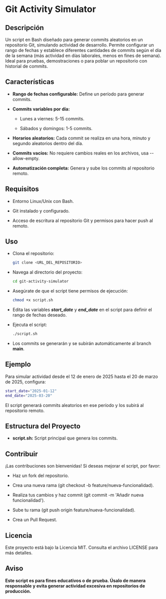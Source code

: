 # Git Activity Simulator

## Descripción
Un script en Bash diseñado para generar commits aleatorios en un repositorio Git, simulando actividad de desarrollo. Permite configurar un rango de fechas y establece diferentes cantidades de commits según el día de la semana (más actividad en días laborales, menos en fines de semana). Ideal para pruebas, demostraciones o para poblar un repositorio con historial de commits.

## Características

* **Rango de fechas configurable:** Define un período para generar commits.
* **Commits variables por día:**
  
  * Lunes a viernes: 5-15 commits.
    
  * Sábados y domingos: 1-5 commits.

* **Horarios aleatorios:** Cada commit se realiza en una hora, minuto y segundo aleatorios dentro del día.
* **Commits vacíos:** No requiere cambios reales en los archivos, usa --allow-empty.
* **Automatización completa:** Genera y sube los commits al repositorio remoto.

## Requisitos

* Entorno Linux/Unix con Bash.
  
* Git instalado y configurado.
* Acceso de escritura al repositorio Git y permisos para hacer push al remoto.

## Uso

* Clona el repositorio:
  ```bash
  git clone <URL_DEL_REPOSITORIO>
  ```

* Navega al directorio del proyecto:
  ```bash
  cd git-activity-simulator
  ```

* Asegúrate de que el script tiene permisos de ejecución:
  ```bash
  chmod +x script.sh
  ```

* Edita las variables ***start_date*** y ***end_date*** en el script para definir el rango de fechas deseado.

* Ejecuta el script:
  ```bash
  ./script.sh
  ```

* Los commits se generarán y se subirán automáticamente al branch **main**.

## Ejemplo

Para simular actividad desde el 12 de enero de 2025 hasta el 20 de marzo de 2025, configura:
```bash
start_date="2025-01-12"
end_date="2025-03-20"
```
El script generará commits aleatorios en ese período y los subirá al repositorio remoto.

## Estructura del Proyecto

* **script.sh:** Script principal que genera los commits.

## Contribuir

¡Las contribuciones son bienvenidas! Si deseas mejorar el script, por favor:

* Haz un fork del repositorio.
  
* Crea una nueva rama (git checkout -b feature/nueva-funcionalidad).
* Realiza tus cambios y haz commit (git commit -m 'Añadir nueva funcionalidad').
* Sube tu rama (git push origin feature/nueva-funcionalidad).
* Crea un Pull Request.

## Licencia
Este proyecto está bajo la Licencia MIT. Consulta el archivo LICENSE para más detalles.

## Aviso

**Este script es para fines educativos o de prueba. Úsalo de manera responsable y evita generar actividad excesiva en repositorios de producción.**
